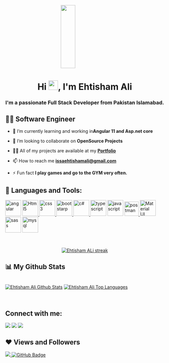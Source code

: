 <a href="#" style="display:flex;justify-content:center;"><img width="30%" height="200px" src="https://media.giphy.com/media/MPxg9U887PS0B8XT4J/giphy.gif"/></a>

<h1 align="center">Hi <img src="https://raw.githubusercontent.com/MartinHeinz/MartinHeinz/master/wave.gif" width="30px">, I'm Ehtisham Ali</h1>
<h3 align="center">I'm a passionate Full Stack Developer from Pakistan Islamabad.</h3>


## 🙋‍♂️ Software Engineer

- 🌱 I’m currently learning and working in**Angular 11 and Asp.net core**

- 👯 I’m looking to collaborate on **OpenSource Projects**

- 👨‍💻 All of my projects are available at my **<a href="https://ehtishamaliportfolio.web.app/">Portfolio</a>**

- 📫 How to reach me **issaehtishamali@gmail.com**

- ⚡ Fun fact **I play games and go to the GYM very often.**

## 🚀 Languages and Tools:

<p align="left"> 
<a href="https://angular.io/" target="_blank"><img src="https://angular.io/assets/images/logos/angular/shield-large.svg" alt="angular" height="50" width="50"></img></a>  
  <a href="https://www.w3.org/html/" target="_blank"> <img src="https://img.icons8.com/color/48/000000/html-5.png" alt="Html5" height="50" width="50"/> </a> 
    <a href="https://developer.mozilla.org/en-US/docs/Web/CS" target="_blank"> <img src="https://img.icons8.com/color/48/000000/css3.png" alt="css3" height="50" height="50"/> </a>
    <a href="https://getbootstrap.com/" target="_blank"> <img src="https://img.icons8.com/color/48/000000/bootstrap.png" alt="bootstarp" height="50" width="50" /> </a>
    <a href="https://www.typescriptlang.org/" target="_blank"><img src="https://img.icons8.com/color/48/000000/c-sharp-logo.png" alt="c#" height="50" width="50"/> </a>
    <a href="https://www.typescriptlang.org/" target="_blank"><img src="https://img.icons8.com/color/48/000000/typescript.png" alt="typescript" height="50" width="50"/></a>
    <a href="https://docs.microsoft.com/en-us/dotnet/csharp" target="_blank"><img src="https://img.icons8.com/color/48/000000/javascript--v1.png" alt="javascript" height="50" width="50"/></a>
    <a href="https://postman.com" target="_blank" > <img src="https://www.vectorlogo.zone/logos/getpostman/getpostman-icon.svg" alt="postman" width="45" height="45"/> </a> 
    <a href="https://material.angular.io/" target="_blank" ><img src="https://img.icons8.com/color/48/000000/material-ui.png" alt="Material UI" height="50" width="50"/></a>
    <a href="https://sass-lang.com/" target="_blank" ><img src="https://img.icons8.com/color/48/000000/sass.png" alt="sass" height="50" width="50"/></img></a> 
      <a  href="https://www.mysql.com/" target="_blank" > <img src="https://img.icons8.com/fluent/50/000000/mysql-logo.png" alt="mysql" height="50" width="50"/> </a>
        
</p>

<!-- [![React Badge](https://img.shields.io/badge/-React-61DBFB?style=for-the-badge&labelColor=black&logo=react&logoColor=61DBFB)](#)  [![Javascript Badge](https://img.shields.io/badge/-Javascript-F0DB4F?style=for-the-badge&labelColor=black&logo=javascript&logoColor=F0DB4F)](#) [![Typescript Badge](https://img.shields.io/badge/-Typescript-007acc?style=for-the-badge&labelColor=black&logo=typescript&logoColor=007acc)](#) [![Nodejs Badge](https://img.shields.io/badge/-Nodejs-3C873A?style=for-the-badge&labelColor=black&logo=node.js&logoColor=3C873A)](#) [![GraphQL Badge](https://img.shields.io/badge/-GraphQl-e535ab?style=for-the-badge&labelColor=black&logo=node.js&logoColor=e535ab)](#) -->
<br/>

<p align="center">
    <a href="https://github.com/IssaEhtishamAli/github-readme-streak-stats">
        <img title="🔥 Get streak stats for your profile at git.io/streak-stats" alt="Ehtisham ALi streak" src="https://github-readme-streak-stats.herokuapp.com/?user=IssaEhtishamAli&theme=black-ice&hide_border=true&stroke=0000&background=060A0CD0"/>
    </a>
</p>

## 📊 My Github Stats

  <br/>
    <a href="https://github.com/IssaEhtishamAli/github-readme-stats"><img alt="Ehtisham Ali Github Stats" src="https://github-readme-stats.vercel.app/api?username=IssaEhtishamAli&show_icons=true&count_private=true&theme=react&hide_border=true&bg_color=0D1117" /></a>
  <a href="https://github.com/IssaEhtishamAli/github-readme-stats"><img alt="Ehtisham Ali Top Languages" src="https://github-readme-stats.vercel.app/api/top-langs/?username=IssaEhtishamAli&langs_count=8&count_private=true&layout=compact&theme=react&hide_border=true&bg_color=0D1117" /></a>
  <br/>

<br/>
<br/>

## Connect with me:
<p align="left">

<a href = "https://www.linkedin.com/in/ehtisham-ali1/"><img src="https://img.icons8.com/fluent/48/000000/linkedin.png"/></a>
<a href = "https://twitter.com/EhtishamAlijutt"><img src="https://img.icons8.com/fluent/48/000000/twitter.png"/></a>
<a href = "https://www.instagram.com/ehtisham.ali.jutt/"><img src="https://img.icons8.com/fluent/48/000000/instagram-new.png"/></a>

</p>

## ❤ Views and Followers
<a href="https://github.com/IssaEhtishamAli
/github-profile-views-counter">
    <img src="https://komarev.com/ghpvc/?username=IssaEhtishamAli">
</a>
<a href="https://github.com/IssaEhtishamAli?tab=followers"><img src="https://img.shields.io/github/followers/IssaEhtishamAli?label=Followers&style=social" alt="GitHub Badge"></a>

